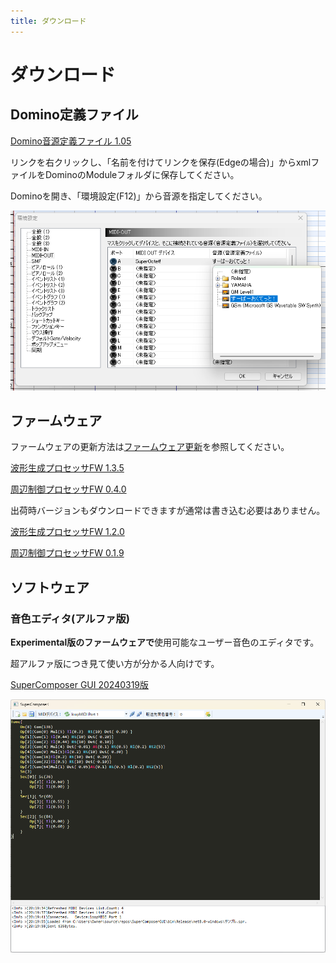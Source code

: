 ```yaml
---
title: ダウンロード
---
```


# ダウンロード

## Domino定義ファイル

[Domino音源定義ファイル 1.05](files/feng_SO.xml)

リンクを右クリックし、「名前を付けてリンクを保存(Edgeの場合)」からxmlファイルをDominoのModuleフォルダに保存してください。

Dominoを開き、「環境設定(F12)」から音源を指定してください。

![Dominoの設定](img/domino_def.png)

## ファームウェア

ファームウェアの更新方法は[ファームウェア更新](fwupdate.md)を参照してください。

[波形生成プロセッサFW 1.3.5](files/fw/TG135.bin)

[周辺制御プロセッサFW 0.4.0](files/fw/PP040.uf2)

出荷時バージョンもダウンロードできますが通常は書き込む必要はありません。

[波形生成プロセッサFW 1.2.0](files/fw/TG120.bin)

[周辺制御プロセッサFW 0.1.9](files/fw/PP019.uf2)

## ソフトウェア

### 音色エディタ(アルファ版)

**Experimental版のファームウェアで**使用可能なユーザー音色のエディタです。

超アルファ版につき見て使い方が分かる人向けです。

[SuperComposer GUI 20240319版](files/SuperComposerGUI_20240319.zip)

![音色エディタ](img/tone_edit.png)
